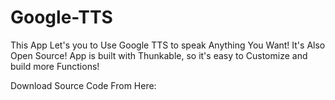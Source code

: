# Google-TTS
This App Let's you to Use Google TTS to speak Anything You Want! It's Also Open Source! App is built with Thunkable, so it's easy to Customize and build more Functions! 

Download Source Code From Here:
